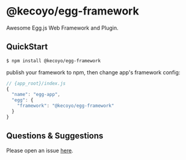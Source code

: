 # @kecoyo/egg-framework

Awesome Egg.js Web Framework and Plugin.

## QuickStart

```bash
$ npm install @kecoyo/egg-framework
```

publish your framework to npm, then change app's framework config:

```js
// {app_root}/index.js
{
  "name": "egg-app",
  "egg": {
    "framework": "@kecoyo/egg-framework"
  }
}
```

## Questions & Suggestions

Please open an issue [here](https://github.com/eggjs/egg/issues).

